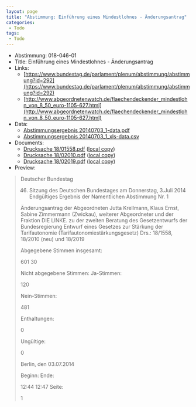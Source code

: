 ```yaml
---
layout: page
title: "Abstimmung: Einführung eines Mindestlohnes - Änderungsantrag"
categories:
 - Todo
tags:
 - Todo
---
```


* Abstimmung: 018-046-01
* Title: Einführung eines Mindestlohnes - Änderungsantrag
* Links: 
    * [https://www.bundestag.de/parlament/plenum/abstimmung/abstimmung?id=292](https://www.bundestag.de/parlament/plenum/abstimmung/abstimmung?id=292)
    * [http://www.abgeordnetenwatch.de/flaechendeckender_mindestlohn_von_8_50_euro-1105-627.html](http://www.abgeordnetenwatch.de/flaechendeckender_mindestlohn_von_8_50_euro-1105-627.html)
* Data: 
    * [Abstimmungsergebnis 20140703_1-data.pdf](/res/abstimmungsliste/20140703_1-data.pdf)
    * [Abstimmungsergebnis 20140703_1_xls-data.csv](/res/abstimmungsliste/analyses/20140703_1_xls-data.csv)
* Documents: 
    * [Drucksache 18/01558.pdf](http://dip21.bundestag.de/dip21/btd/18/015/1801558.pdf) ([local copy](/res/abstimmungsdaten/018-046-01/1801558.pdf))
    * [Drucksache 18/02010.pdf](http://dip21.bundestag.de/dip21/btd/18/020/1802010.pdf) ([local copy](/res/abstimmungsdaten/018-046-01/1802010.pdf))
    * [Drucksache 18/02019.pdf](http://dip21.bundestag.de/dip21/btd/18/020/1802019.pdf) ([local copy](/res/abstimmungsdaten/018-046-01/1802019.pdf))
* Preview: 
> Deutscher Bundestag
> 
> 46. Sitzung des Deutschen Bundestages
> am Donnerstag, 3.Juli 2014
> Endgültiges Ergebnis der Namentlichen Abstimmung Nr. 1
> 
> Änderungsantrag der Abgeordneten Jutta Krellmann, Klaus Ernst, Sabine Zimmermann
> (Zwickau), weiterer Abgeordneter und der Fraktion DIE LINKE.
> zu der zweiten Beratung des Gesetzentwurfs der Bundesregierung
> Entwurf eines Gesetzes zur Stärkung der Tarifautonomie (Tarifautonomiestärkungsgesetz)
> Drs.: 18/1558, 18/2010 (neu) und 18/2019
> 
> Abgegebene Stimmen insgesamt:
> 
> 601
> 30
> 
> Nicht abgegebene Stimmen:
> Ja-Stimmen:
> 
> 120
> 
> Nein-Stimmen:
> 
> 481
> 
> Enthaltungen:
> 
> 0
> 
> Ungültige:
> 
> 0
> 
> Berlin, den 03.07.2014
> 
> Beginn:
> Ende:
> 
> 12:44
> 12:47
> Seite:
> 
> 1
> 
> 

